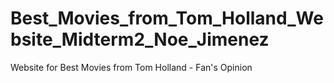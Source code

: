 # Best_Movies_from_Tom_Holland_Website_Midterm2_Noe_Jimenez
Website for Best Movies from Tom Holland - Fan's Opinion
